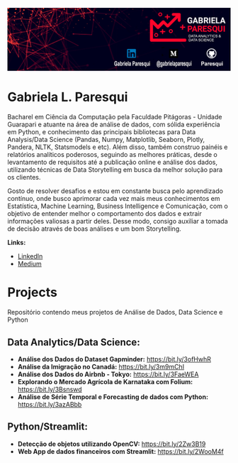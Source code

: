
 
 <p align="left"><img src="./Banner.png" ></p>
 
# Gabriela L. Paresqui
 
Bacharel em Ciência da Computação pela Faculdade Pitágoras - Unidade Guarapari e atuante na área de análise de dados, com sólida experiência em Python, e conhecimento das principais bibliotecas para Data Analysis/Data Science (Pandas, Numpy, Matplotlib, Seaborn, Plotly, Pandera, NLTK, Statsmodels e etc). Além disso, também construo painéis e relatórios analíticos poderosos, seguindo as melhores práticas, desde o levantamento de requisitos até a publicação online e análise dos dados, utilizando técnicas de Data Storytelling em busca da melhor solução para os clientes.

 Gosto de resolver desafios e estou em constante busca pelo aprendizado contínuo, onde busco aprimorar cada vez mais meus conhecimentos em Estatística, Machine Learning, Business  Intelligence e Comunicação, com o objetivo de entender melhor o comportamento dos dados e extrair informações valiosas a partir deles. Desse modo, consigo auxiliar a tomada de decisão através de boas análises e um bom Storytelling. 

**Links:**
   * [LinkedIn](https://www.linkedin.com/in/gabriela-paresqui/)
   * [Medium](https://gabrielaparesqui.medium.com/)

# Projects
Repositório  contendo meus projetos de Análise de Dados, Data Science e Python

## Data Analytics/Data Science:
* **Análise dos Dados do Dataset Gapminder:** https://bit.ly/3ofHwhR
* **Análise da Imigração no Canadá:** https://bit.ly/3m9mChI
* **Análise dos Dados do Airbnb - Tokyo:** https://bit.ly/3FaeWEA
* **Explorando o Mercado Agrícola de Karnataka com Folium:** https://bit.ly/3Bsnswd
* **Análise de Série Temporal e Forecasting de dados com Python:** https://bit.ly/3azABbb

## Python/Streamlit:
* **Detecção de objetos utilizando OpenCV:** https://bit.ly/2Zw3B19
* **Web App de dados financeiros com Streamlit:** https://bit.ly/2WooM4f
